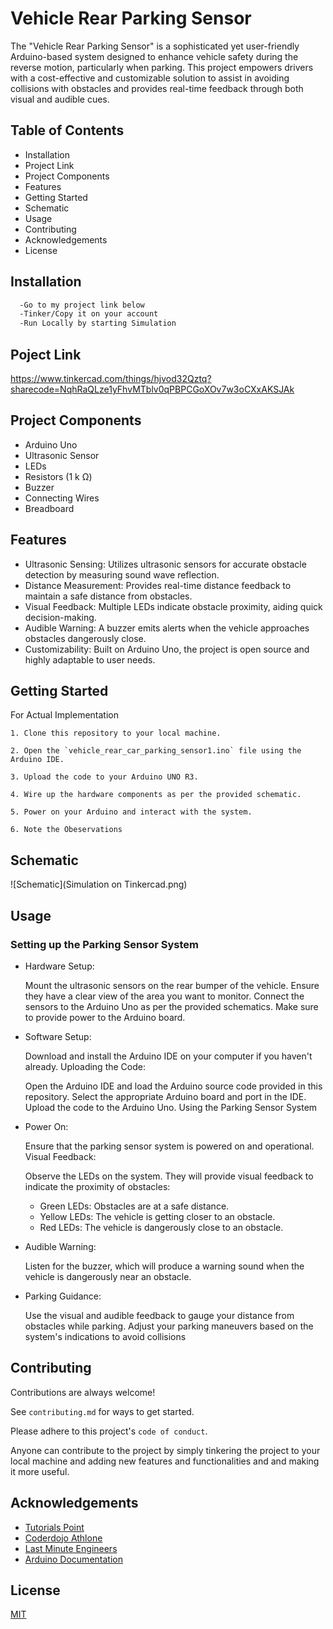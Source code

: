 
# Vehicle Rear Parking Sensor

The "Vehicle Rear Parking Sensor" is a sophisticated yet user-friendly Arduino-based system designed to enhance vehicle safety during the reverse motion, particularly when parking. This project empowers drivers with a cost-effective and customizable solution to assist in avoiding collisions with obstacles and provides real-time feedback through both visual and audible cues.

## Table of Contents

- Installation
- Project Link
- Project Components
- Features
- Getting Started
- Schematic
- Usage
- Contributing
- Acknowledgements
- License
## Installation

```bash
  -Go to my project link below
  -Tinker/Copy it on your account
  -Run Locally by starting Simulation
```
    
## Poject Link

https://www.tinkercad.com/things/hjvod32Qztq?sharecode=NqhRaQLze1yFhvMTblv0qPBPCGoXOv7w3oCXxAKSJAk
## Project Components

-  Arduino Uno 
-  Ultrasonic Sensor 
-  LEDs 
-  Resistors (1 k Ω) 
-  Buzzer 
-  Connecting Wires 
-  Breadboard 


## Features

- Ultrasonic Sensing: 
  Utilizes ultrasonic sensors for accurate obstacle detection by   measuring sound wave reflection.
- Distance Measurement: 
  Provides real-time distance feedback to maintain a safe distance from obstacles.
- Visual Feedback: 
  Multiple LEDs indicate obstacle proximity, aiding quick decision-making.
- Audible Warning: 
  A buzzer emits alerts when the vehicle approaches obstacles dangerously close.
- Customizability: 
  Built on Arduino Uno, the project is open source and highly adaptable to user needs.

## Getting Started

For Actual Implementation

    1. Clone this repository to your local machine.

    2. Open the `vehicle_rear_car_parking_sensor1.ino` file using the Arduino IDE.

    3. Upload the code to your Arduino UNO R3.

    4. Wire up the hardware components as per the provided schematic.

    5. Power on your Arduino and interact with the system.

    6. Note the Obeservations
## Schematic

![Schematic](Simulation on Tinkercad.png)
## Usage

### Setting up the Parking Sensor System

- Hardware Setup:

    Mount the ultrasonic sensors on the rear bumper of the vehicle. Ensure they have a clear view of the area you want to monitor.
    Connect the sensors to the Arduino Uno as per the provided schematics.
    Make sure to provide power to the Arduino board.

- Software Setup:

    Download and install the Arduino IDE on your computer if you haven't already.
    Uploading the Code:

    Open the Arduino IDE and load the Arduino source code provided in this repository.
    Select the appropriate Arduino board and port in the IDE.
    Upload the code to the Arduino Uno.
    Using the Parking Sensor System

- Power On:

    Ensure that the parking sensor system is powered on and operational.
    Visual Feedback:

    Observe the LEDs on the system. They will provide visual feedback to indicate the proximity of obstacles:
    - Green LEDs: Obstacles are at a safe distance.
    - Yellow LEDs: The vehicle is getting closer to an obstacle.
    - Red LEDs: The vehicle is dangerously close to an obstacle.
    
- Audible Warning:

    Listen for the buzzer, which will produce a warning sound when the vehicle is dangerously near an obstacle.

- Parking Guidance:

    Use the visual and audible feedback to gauge your distance from obstacles while parking.
    Adjust your parking maneuvers based on the system's indications to avoid collisions


## Contributing

Contributions are always welcome!

See `contributing.md` for ways to get started.

Please adhere to this project's `code of conduct`.

Anyone can contribute to the project by simply tinkering the project to your local machine and adding new features and functionalities and and making it more useful.

## Acknowledgements

 - [Tutorials Point ](https://www.tutorialspoint.com/arduino/arduino_ultrasonic_sensor.htm)
 - [Coderdojo Athlone ](https://coderdojoathlone.com/en/resources/electronicresources/ultrasonic-sensor-2019 )
 - [Last Minute Engineers  ](https://lastminuteengineers.com/arduino-sr04-ultrasonic-sensor-tutorial/ )
  - [Arduino Documentation  ](https://docs.arduino.cc/hardware/uno-rev3 )

 



## License

[MIT](https://choosealicense.com/licenses/mit/)

